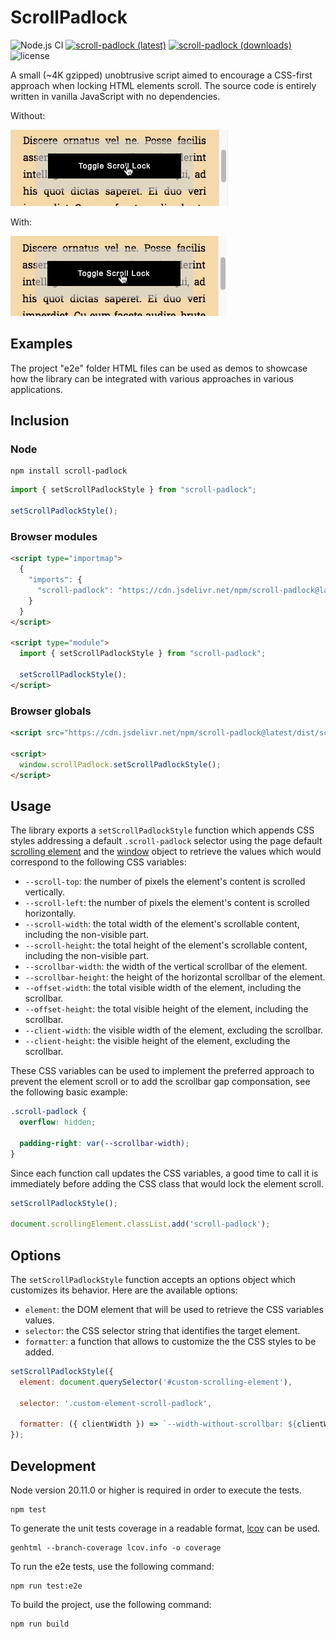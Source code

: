 # ScrollPadlock

![Node.js CI](https://github.com/memob0x/scroll-padlock/workflows/Node.js%20CI/badge.svg)
[![scroll-padlock (latest)](https://img.shields.io/npm/v/scroll-padlock/latest.svg)](https://www.npmjs.com/package/scroll-padlock)
[![scroll-padlock (downloads)](https://img.shields.io/npm/dy/scroll-padlock.svg)](https://www.npmjs.com/package/scroll-padlock)
![license](https://img.shields.io/npm/l/scroll-padlock)

A small (~4K gzipped) unobtrusive script aimed to encourage a CSS-first approach when locking HTML elements scroll. The source code is entirely written in vanilla JavaScript with no dependencies.

Without:

![without scrollbar gap compensation](https://github.com/memob0x/scroll-padlock/blob/master/assets/without.gif?raw=true)

With:

![with scrollbar gap compensation](https://github.com/memob0x/scroll-padlock/blob/master/assets/with.gif?raw=true)

## Examples

The project "e2e" folder HTML files can be used as demos to showcase how the library can be integrated with various approaches in various applications.

## Inclusion

### Node

```shell
npm install scroll-padlock
```

```javascript
import { setScrollPadlockStyle } from "scroll-padlock";

setScrollPadlockStyle();
```

### Browser modules

```html
<script type="importmap">
  {
    "imports": {
      "scroll-padlock": "https://cdn.jsdelivr.net/npm/scroll-padlock@latest/+esm"
    }
  }
</script>

<script type="module">
  import { setScrollPadlockStyle } from "scroll-padlock";

  setScrollPadlockStyle();
</script>
```

### Browser globals

```html
<script src="https://cdn.jsdelivr.net/npm/scroll-padlock@latest/dist/scroll-padlock.umd.min.js"></script>

<script>
  window.scrollPadlock.setScrollPadlockStyle();
</script>
```

## Usage

The library exports a `setScrollPadlockStyle` function which appends CSS styles addressing a default `.scroll-padlock` selector using the page default [scrolling element](https://developer.mozilla.org/en-US/docs/Web/API/document/scrollingElement) and the [window](https://developer.mozilla.org/en-US/docs/Web/API/Window) object to retrieve the values which would correspond to the following CSS variables:

- `--scroll-top`: the number of pixels the element's content is scrolled vertically.
- `--scroll-left`: the number of pixels the element's content is scrolled horizontally.
- `--scroll-width`: the total width of the element's scrollable content, including the non-visible part.
- `--scroll-height`: the total height of the element's scrollable content, including the non-visible part.
- `--scrollbar-width`: the width of the vertical scrollbar of the element.
- `--scrollbar-height`: the height of the horizontal scrollbar of the element.
- `--offset-width`: the total visible width of the element, including the scrollbar.
- `--offset-height`: the total visible height of the element, including the scrollbar.
- `--client-width`: the visible width of the element, excluding the scrollbar.
- `--client-height`: the visible height of the element, excluding the scrollbar.

These CSS variables can be used to implement the preferred approach to prevent the element scroll or to add the scrollbar gap componsation, see the following basic example:

```css
.scroll-padlock {
  overflow: hidden;

  padding-right: var(--scrollbar-width);
}
```

Since each function call updates the CSS variables, a good time to call it is immediately before adding the CSS class that would lock the element scroll.

```javascript
setScrollPadlockStyle();

document.scrollingElement.classList.add('scroll-padlock');
```

## Options

The `setScrollPadlockStyle` function accepts an options object which customizes its behavior. Here are the available options:

- `element`: the DOM element that will be used to retrieve the CSS variables values.
- `selector`: the CSS selector string that identifies the target element.
- `formatter`: a function that allows to customize the the CSS styles to be added.

```javascript
setScrollPadlockStyle({
  element: document.querySelector('#custom-scrolling-element'),

  selector: '.custom-element-scroll-padlock',

  formatter: ({ clientWidth }) => `--width-without-scrollbar: ${clientWidth}px;`
});
```

## Development

Node version 20.11.0 or higher is required in order to execute the tests.

```shell
npm test
```

To generate the unit tests coverage in a readable format, [lcov](https://github.com/linux-test-project/lcov) can be used.

```shell
genhtml --branch-coverage lcov.info -o coverage
```

To run the e2e tests, use the following command:

```shell
npm run test:e2e
```

To build the project, use the following command:

```shell
npm run build
```
